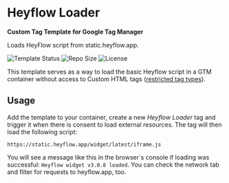 # Heyflow Loader

**Custom Tag Template for Google Tag Manager**

Loads HeyFlow script from static.heyflow.app.   

![Template Status](https://img.shields.io/badge/Community%20Template%20Gallery%20Status-submitted-orange) ![Repo Size](https://img.shields.io/github/repo-size/mbaersch/heyflow-loader-tag) ![License](https://img.shields.io/github/license/mbaersch/heyflow-loader-tag)

This template serves as a way to load the basic Heyflow script in a GTM container without access to Custom HTML tags ([restricted tag types](https://developers.google.com/tag-platform/tag-manager/restrict)).  

## Usage 
Add the template to your container, create a new *Heyflow Loader* tag and trigger it when there is consent to load external resources. The tag will then load the following script: 

```
https://static.heyflow.app/widget/latest/iframe.js
```

You will see a message like this in the browser´s console if loading was successful: `Heyflow widget v3.0.8 loaded`. You can check the network tab and filter for requests to heyflow.app, too. 